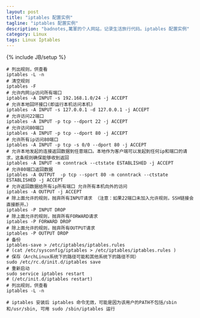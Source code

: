 ```yaml
---
layout: post
title: "iptables 配置实例"
tagline: "iptables 配置实例"
description: "badnotes,萬軍的个人网站，记录生活旅行代码。iptables 配置实例"
category: Linux
tags: Linux Iptables
---
```

{% include JB/setup %}


	# 列出规则，供查看
	iptables -L -n 
	# 清空规则
	iptables -F 
	# 允许内网ip访问所有端口
	iptables -A INPUT -s 192.168.1.0/24 -j ACCEPT 
	# 允许本地回环接口(即运行本机访问本机)
	iptables -A INPUT -s 127.0.0.1 -d 127.0.0.1 -j ACCEPT 
	# 允许访问22端口
	iptables -A INPUT -p tcp --dport 22 -j ACCEPT 
	# 允许访问80端口
	iptables -A INPUT -p tcp --dport 80 -j ACCEPT 
	# 允许所有ip访问80端口
	iptables -A INPUT -p tcp -s 0/0 --dport 80 -j ACCEPT 
	# 允许本地发起的连接返回数据到任意端口。本地作为客户端可以发起到任何ip和端口的请求，这条规则确保能够收到返回
	iptables -A INPUT -m conntrack --ctstate ESTABLISHED -j ACCEPT 
	# 允许80端口返回数据
	iptables -A OUTPUT  -p tcp --sport 80 -m conntrack --ctstate ESTABLISHED -j ACCEPT 
	# 允许返回数据给所有ip所有端口 允许所有本机向外的访问
	iptables -A OUTPUT -j ACCEPT 
	# 除上面允许的规则，抛弃所有INPUT请求 （注意：如果22端口未加入允许规则，SSH链接会直接断开。）
	iptables -P INPUT DROP 
	# 除上面允许的规则，抛弃所有FORWARD请求
	iptables -P FORWARD DROP 
	# 除上面允许的规则，抛弃所有OUTPUT请求
	iptables -P OUTPUT DROP 
	# 备份
	iptables-save > /etc/iptables/iptables.rules 
	# (cat /etc/sysconfig/iptables > /etc/iptables/iptables.rules )
	# 保存（ArchLinux系统下的路径可能和其他系统下的路径不同）
	sudo /etc/rc.d/init.d/iptables save
	# 重新启动
	sudo service iptables restart
	# (/etc/init.d/iptables restart)
	# 列出规则，供查看
	iptables -L -n 

	# iptables 安装后 iptables 命令无效，可能是因为该用户的PATH不包括/sbin和/usr/sbin, 可用 sudo /sbin/iptables 运行